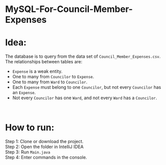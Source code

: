 # MySQL-For-Council-Member-Expenses

# Idea:
The database is to query from the data set of ```Council_Member_Expenses.csv```. 
<br>
The relationships between tables are:
- ```Expense``` is a weak entity. 
- One to many from ```Councilor``` to ```Expense```.
- One to many from ```Ward``` to ```Councilor```.
- Each ```Expense``` must belong to one ```Councilor```, but not every ```Councilor``` has an ```Expense```.
- Not every ```Councilor``` has one ```Ward```, and not every ```Ward``` has a ```Councilor```.
<br>

# How to run:

Step 1: Clone or download the project.
<br>
Step 2: Open the folder in IntelliJ IDEA
<br>
Step 3: Run ```Main.java```
<br>
Step 4: Enter commands in the console.
